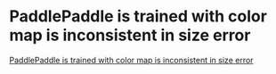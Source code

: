 # PaddlePaddle is trained with color map is inconsistent in size error
[PaddlePaddle is trained with color map is inconsistent in size error](https://aiwithcloud.com/2022/09/15/paddlepaddle_is_trained_with_color_map_is_inconsistent_in_size_error/)